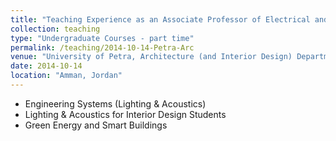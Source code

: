 ```yaml
---
title: "Teaching Experience as an Associate Professor of Electrical and Computer Engineering"
collection: teaching
type: "Undergraduate Courses - part time"
permalink: /teaching/2014-10-14-Petra-Arc
venue: "University of Petra, Architecture (and Interior Design) Department"
date: 2014-10-14
location: "Amman, Jordan"
---
```


*	Engineering Systems (Lighting & Acoustics)
*	Lighting & Acoustics for Interior Design Students
*	Green Energy and Smart Buildings
